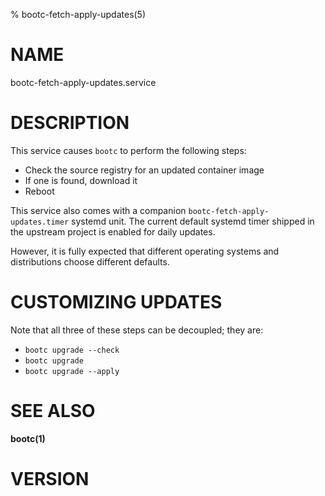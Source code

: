 % bootc-fetch-apply-updates(5)

# NAME

bootc-fetch-apply-updates.service

# DESCRIPTION

This service causes `bootc` to perform the following steps:

- Check the source registry for an updated container image
- If one is found, download it
- Reboot

This service also comes with a companion `bootc-fetch-apply-updates.timer`
systemd unit.  The current default systemd timer shipped in the upstream
project is enabled for daily updates.

However, it is fully expected that different operating systems
and distributions choose different defaults.

# CUSTOMIZING UPDATES

Note that all three of these steps can be decoupled; they
are:

- `bootc upgrade --check`
- `bootc upgrade`
- `bootc upgrade --apply`

# SEE ALSO

**bootc(1)**

# VERSION

<!-- VERSION PLACEHOLDER -->